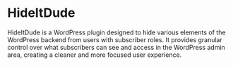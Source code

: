 # HideItDude
HideItDude is a WordPress plugin designed to hide various elements of the WordPress backend from users with subscriber roles. It provides granular control over what subscribers can see and access in the WordPress admin area, creating a cleaner and more focused user experience.
